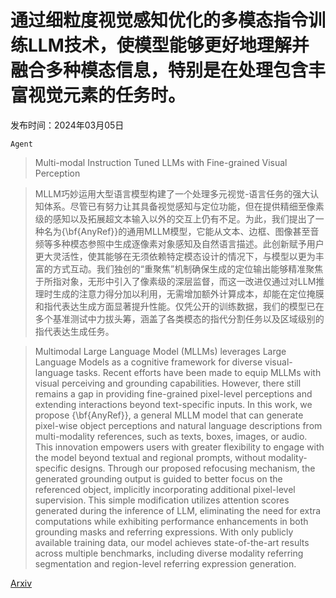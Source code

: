# 通过细粒度视觉感知优化的多模态指令训练LLM技术，使模型能够更好地理解并融合多种模态信息，特别是在处理包含丰富视觉元素的任务时。

发布时间：2024年03月05日

`Agent`

> Multi-modal Instruction Tuned LLMs with Fine-grained Visual Perception

> MLLM巧妙运用大型语言模型构建了一个处理多元视觉-语言任务的强大认知体系。尽管已有努力让其具备视觉感知与定位功能，但在提供精细至像素级的感知以及拓展超文本输入以外的交互上仍有不足。为此，我们提出了一种名为{\bf{AnyRef}}的通用MLLM模型，它能从文本、边框、图像甚至音频等多种模态参照中生成逐像素对象感知及自然语言描述。此创新赋予用户更大灵活性，使其能够在无须依赖特定模态设计的情况下，与模型以更为丰富的方式互动。我们独创的“重聚焦”机制确保生成的定位输出能够精准聚焦于所指对象，无形中引入了像素级的深层监督，而这一改进仅通过对LLM推理时生成的注意力得分加以利用，无需增加额外计算成本，却能在定位掩膜和指代表达生成方面显著提升性能。仅凭公开的训练数据，我们的模型已在多个基准测试中力拔头筹，涵盖了各类模态的指代分割任务以及区域级别的指代表达生成任务。

> Multimodal Large Language Model (MLLMs) leverages Large Language Models as a cognitive framework for diverse visual-language tasks. Recent efforts have been made to equip MLLMs with visual perceiving and grounding capabilities. However, there still remains a gap in providing fine-grained pixel-level perceptions and extending interactions beyond text-specific inputs. In this work, we propose {\bf{AnyRef}}, a general MLLM model that can generate pixel-wise object perceptions and natural language descriptions from multi-modality references, such as texts, boxes, images, or audio. This innovation empowers users with greater flexibility to engage with the model beyond textual and regional prompts, without modality-specific designs. Through our proposed refocusing mechanism, the generated grounding output is guided to better focus on the referenced object, implicitly incorporating additional pixel-level supervision. This simple modification utilizes attention scores generated during the inference of LLM, eliminating the need for extra computations while exhibiting performance enhancements in both grounding masks and referring expressions. With only publicly available training data, our model achieves state-of-the-art results across multiple benchmarks, including diverse modality referring segmentation and region-level referring expression generation.

[Arxiv](https://arxiv.org/abs/2403.02969)